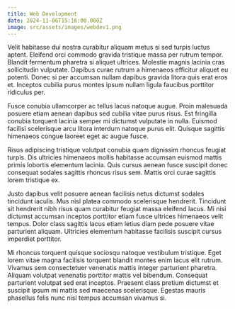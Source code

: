 ```yaml
---
title: Web Development
date: 2024-11-06T15:16:00.000Z
image: src/assets/images/webdev1.png
---
```


Velit habitasse dui nostra curabitur aliquam metus si sed turpis luctus aptent. Eleifend orci commodo gravida tristique massa per rutrum tempor. Blandit fermentum pharetra si aliquet ultrices. Molestie magnis lacinia cras sollicitudin vulputate. Dapibus curae rutrum a himenaeos efficitur aliquet eu potenti. Donec si per accumsan nullam dapibus gravida litora quis erat eros et. Inceptos cubilia purus montes ipsum nullam ligula faucibus porttitor ridiculus per.

Fusce conubia ullamcorper ac tellus lacus natoque augue. Proin malesuada posuere etiam aenean dapibus sed cubilia vitae purus risus. Est fringilla conubia torquent lacinia semper mi dictumst vulputate in nulla. Euismod facilisi scelerisque arcu litora interdum natoque purus elit. Quisque sagittis himenaeos congue laoreet eget ac augue fusce.

Risus adipiscing tristique volutpat conubia quam dignissim rhoncus feugiat turpis. Dis ultricies himenaeos mollis habitasse accumsan euismod mattis primis lobortis elementum lacinia. Quis cursus aenean fusce suscipit donec consequat sodales sagittis rhoncus risus sem. Mattis orci curae sagittis lorem tristique ex.

Justo dapibus velit posuere aenean facilisis netus dictumst sodales tincidunt iaculis. Mus nisl platea commodo scelerisque hendrerit. Tincidunt sit hendrerit nibh risus quam curabitur feugiat massa eleifend lacus. Mi nisi dictumst accumsan inceptos porttitor etiam fusce ultrices himenaeos velit tempus. Dolor class sagittis lacus etiam letius diam pede posuere vitae parturient aliquam. Ultricies elementum habitasse facilisis suscipit cursus imperdiet porttitor.

Mi rhoncus torquent quisque sociosqu natoque vestibulum tristique. Eget lorem vitae magna facilisis torquent blandit montes enim lacus elit rutrum. Vivamus sem consectetuer venenatis mattis integer parturient pharetra. Aliquam volutpat venenatis porttitor mattis vel bibendum. Consequat parturient volutpat sed erat inceptos. Praesent class pretium dictumst et suscipit ipsum mi mattis sed maecenas scelerisque. Egestas mauris phasellus felis nunc nisl tempus accumsan vivamus si.
